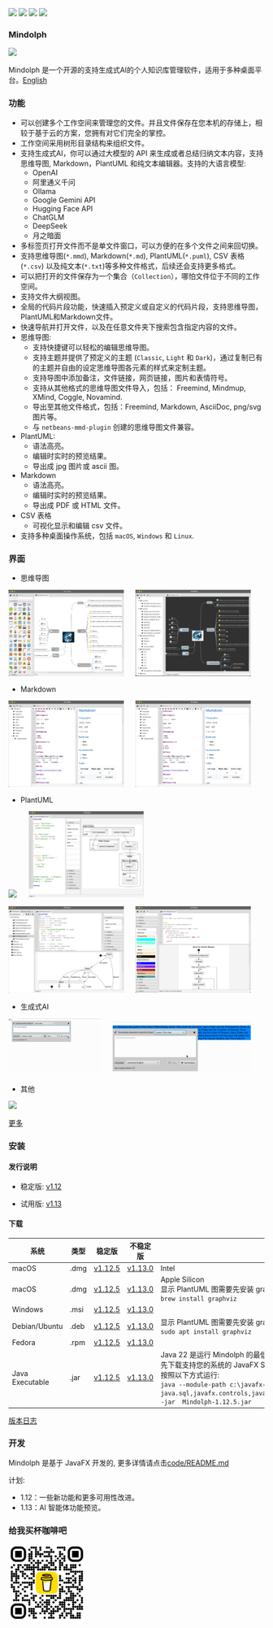 <p>
	<a title="Releases" target="_blank" href="https://github.com/mindolph/Mindolph/releases"><img src="https://img.shields.io/github/release/mindolph/Mindolph.svg?style=flat-square&color=9CF"></a>
	<a title="Downloads" target="_blank" href="https://github.com/mindolph/Mindolph/releases"><img src="https://img.shields.io/github/downloads/mindolph/Mindolph/total.svg?style=flat-square&color=blueviolet"></a>
	<a title="GitHub Commits" target="_blank" href="https://github.com/mindolph/Mindolph/commits/main/"><img src="https://img.shields.io/github/commit-activity/m/mindolph/Mindolph.svg?style=flat-square"></a>
	<a title="Last Commit" target="_blank" href="https://github.com/mindolph/Mindolph/commits/main/"><img src="https://img.shields.io/github/last-commit/mindolph/Mindolph.svg?style=flat-square&color=FF9900"></a>
</p>


### Mindolph

![](../DemoWorkspace/app_30.png)

Mindolph 是一个开源的支持生成式AI的个人知识库管理软件，适用于多种桌面平台。[English](../README.md)


### 功能
* 可以创建多个工作空间来管理您的文件。并且文件保存在您本机的存储上，相较于基于云的方案，您拥有对它们完全的掌控。
* 工作空间采用树形目录结构来组织文件。
* 支持生成式AI，你可以通过大模型的 API 来生成或者总结归纳文本内容，支持思维导图, Markdown，PlantUML 和纯文本编辑器。支持的大语言模型:
	* OpenAI
	* 阿里通义千问
	* Ollama
	* Google Gemini API
	* Hugging Face API
	* ChatGLM
	* DeepSeek
	* 月之暗面
* 多标签页打开文件而不是单文件窗口，可以方便的在多个文件之间来回切换。
* 支持思维导图(`*.mmd`), Markdown(`*.md`), PlantUML(`*.puml`), CSV 表格(`*.csv`) 以及纯文本(`*.txt`)等多种文件格式，后续还会支持更多格式。
* 可以把打开的文件保存为一个集合（`Collection`），哪怕文件位于不同的工作空间。
* 支持文件大纲视图。
* 全局的代码片段功能，快速插入预定义或自定义的代码片段，支持思维导图，PlantUML和Markdown文件。
* 快速导航并打开文件，以及在任意文件夹下搜索包含指定内容的文件。
* 思维导图:
	* 支持快捷键可以轻松的编辑思维导图。
	* 支持主题并提供了预定义的主题 (`Classic`, `Light` 和 `Dark`)，通过复制已有的主题并自由的设定思维导图各元素的样式来定制主题。
	* 支持导图中添加备注，文件链接，网页链接，图片和表情符号。
	* 支持从其他格式的思维导图文件导入，包括： Freemind, Mindmup, XMind, Coggle, Novamind.
	* 导出至其他文件格式，包括：Freemind, Markdown, AsciiDoc, png/svg 图片等。
	* 与 `netbeans-mmd-plugin` 创建的思维导图文件兼容。
* PlantUML:
	* 语法高亮。
	* 编辑时实时的预览结果。
	* 导出成 jpg 图片或 ascii 图。
* Markdown
	* 语法高亮。
	* 编辑时实时的预览结果。
	* 导出成 PDF 或 HTML 文件。
* CSV 表格
	* 可视化显示和编辑 csv 文件。
* 支持多种桌面操作系统，包括 `macOS`, `Windows` 和 `Linux`.


### 界面
* 思维导图
<p float="left">
	<img src="screenshots/mindmap_light_snippet.jpg" width="45%"/>
	&nbsp;&nbsp;&nbsp;&nbsp;
	<img src="screenshots/mindmap_dark_outline.jpg" width="45%"/>
</p>

* Markdown
<p float="left">
	<img src="screenshots/markdown1.jpg" width="45%"/>
	&nbsp;&nbsp;&nbsp;&nbsp;
	<img src="screenshots/markdown1.jpg" width="45%"/>
</p>

* PlantUML
<p float="left">
	<img src="screenshots/puml_sequence.jpg" width="45%"/>
	&nbsp;&nbsp;&nbsp;&nbsp;
	<img src="screenshots/puml_component2.jpg" width="45%"/>
</p>
<p float="left">
	<img src="screenshots/puml_state.jpg" width="45%"/>
	&nbsp;&nbsp;&nbsp;&nbsp;
	<img src="screenshots/puml_activity_snippet.jpg" width="45%"/>
</p>

* 生成式AI
<p float="left">
	<img src="release-notes/v1.11/v1.11_genai_streaming.gif" width="36%"/>
	&nbsp;&nbsp;&nbsp;&nbsp;
	<img src="release-notes/v1.11/v1.11_genai_summarize.gif" width="54%"/>
</p>

* 其他
<p float="left">
	<img src="screenshots/find_in_files.jpg" width="45%"/>
	&nbsp;&nbsp;&nbsp;&nbsp;
</p>

[更多](screenshots.md)


### 安装

#### 发行说明

* 稳定版: [v1.12](release-notes/v1.12/v1.12_zh_CN.md)

* 试用版: [v1.13](release-notes/v1.13/v1.13_zh_CN.md)

#### 下载

|系统|类型|稳定版|不稳定版|备注|
|----|----|----|----|----|
|macOS|.dmg|[v1.12.5](https://github.com/mindolph/Mindolph/releases/download/v1.12.5/Mindolph-1.12.5-x64.dmg)|[v1.13.0](https://github.com/mindolph/Mindolph/releases/download/v1.13.0/Mindolph-1.13.0-x64.dmg)| Intel |
|macOS|.dmg|[v1.12.5](https://github.com/mindolph/Mindolph/releases/download/v1.12.5/Mindolph-1.12.5-aarch64.dmg) |[v1.13.0](https://github.com/mindolph/Mindolph/releases/download/v1.13.0/Mindolph-1.13.0-aarch64.dmg) | Apple Silicon </br>显示 PlantUML 图需要先安装 graphviz:</br>`brew install graphviz`|
|Windows|.msi|[v1.12.5](https://github.com/mindolph/Mindolph/releases/download/v1.12.5/Mindolph-1.12.5.msi)|[v1.13.0](https://github.com/mindolph/Mindolph/releases/download/v1.13.0/Mindolph-1.13.0.msi)| |
|Debian/Ubuntu|.deb|[v1.12.5](https://github.com/mindolph/Mindolph/releases/download/v1.12.5/Mindolph-1.12.5.deb)|[v1.13.0](https://github.com/mindolph/Mindolph/releases/download/v1.13.0/Mindolph-1.13.0.deb)|	显示 PlantUML 图需要先安装 graphviz:  </br>  `sudo apt install graphviz`|
|Fedora|.rpm|[v1.12.5](https://github.com/mindolph/Mindolph/releases/download/v1.12.5/Mindolph-1.12.5.rpm)|[v1.13.0](https://github.com/mindolph/Mindolph/releases/download/v1.13.0/Mindolph-1.13.0.rpm)| |
|Java Executable|.jar|[v1.12.5](https://github.com/mindolph/Mindolph/releases/download/v1.12.5/Mindolph-1.12.5.jar)|[v1.13.0](https://github.com/mindolph/Mindolph/releases/download/v1.13.0/Mindolph-1.13.0.jar)| Java 22 是运行 Mindolph 的最低版本要求.   	</br> 先下载支持您的系统的 JavaFX SDK 并解压缩到某个目录，例如: `c:\javafx-sdk-24`, 按照以下方式运行:     </br>`java --module-path c:\javafx-sdk-24\lib --add-modules java.sql,javafx.controls,javafx.fxml,javafx.swing,javafx.web,jdk.crypto.ec -jar  Mindolph-1.12.5.jar` |



[版本日志](change_logs.md)


### 开发
Mindolph 是基于 JavaFX 开发的, 更多详情请点击[code/README.md](../code/README.md)

计划:

* 1.12：一些新功能和更多可用性改进。
* 1.13：AI 智能体功能预览。

### 给我买杯咖啡吧

<img src="bmc_qr.png" width="30%"/>
